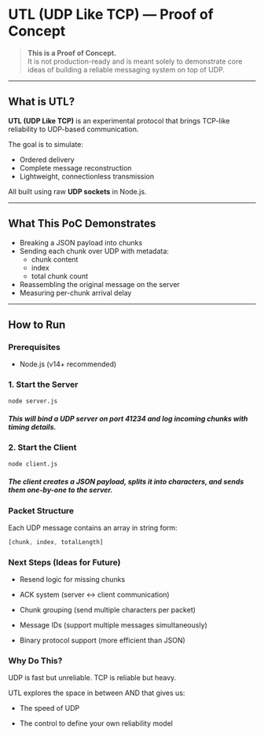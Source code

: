 # UTL (UDP Like TCP) — Proof of Concept

> **This is a Proof of Concept.**  
> It is not production-ready and is meant solely to demonstrate core ideas of building a reliable messaging system on top of UDP.

---

## What is UTL?

**UTL (UDP Like TCP)** is an experimental protocol that brings TCP-like reliability to UDP-based communication.

The goal is to simulate:
- Ordered delivery  
- Complete message reconstruction  
- Lightweight, connectionless transmission  

All built using raw **UDP sockets** in Node.js.

---

## What This PoC Demonstrates

- Breaking a JSON payload into chunks  
- Sending each chunk over UDP with metadata:
  - chunk content  
  - index  
  - total chunk count  
-  Reassembling the original message on the server  
-  Measuring per-chunk arrival delay  

---

## How to Run

### Prerequisites
- Node.js (v14+ recommended)

### 1. Start the Server

```bash
node server.js
```
##### This will bind a UDP server on port 41234 and log incoming chunks with timing details.

### 2. Start the Client
```bash
node client.js
```

##### The client creates a JSON payload, splits it into characters, and sends them one-by-one to the server.


### Packet Structure

Each UDP message contains an array in string form:

```js
[chunk, index, totalLength]
```


### Next Steps (Ideas for Future)

- Resend logic for missing chunks

- ACK system (server ↔ client communication)

- Chunk grouping (send multiple characters per packet)

- Message IDs (support multiple messages simultaneously)

- Binary protocol support (more efficient than JSON)


### Why Do This?

UDP is fast but unreliable. TCP is reliable but heavy.

UTL explores the space in between AND that gives us:

- The speed of UDP

- The control to define your own reliability model
